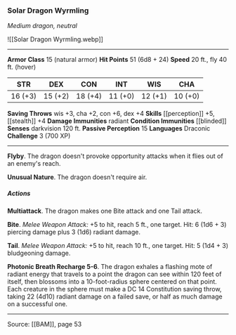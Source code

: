 ### Solar Dragon Wyrmling
_Medium dragon, neutral_

![[Solar Dragon Wyrmling.webp]]




---

**Armor Class** 15 (natural armor)
**Hit Points** 51 (6d8 + 24)
**Speed** 20 ft., fly 40 ft. (hover)

| STR     | DEX     | CON     | INT     | WIS     | CHA     |
|---------|---------|---------|---------|---------|---------|
| 16 (+3) | 15 (+2) | 18 (+4) | 11 (+0) | 12 (+1) | 10 (+0) |

**Saving Throws** wis +3, cha +2, con +6, dex +4
**Skills** [[perception]] +5, [[stealth]] +4
**Damage Immunities** radiant
**Condition Immunities** [[blinded]]
**Senses** darkvision 120 ft.
**Passive Perception** 15
**Languages** Draconic
**Challenge** 3 (700 XP)

---

**Flyby**. The dragon doesn't provoke opportunity attacks when it flies out of an enemy's reach.

**Unusual Nature**. The dragon doesn't require air.

##### Actions
**Multiattack**. The dragon makes one Bite attack and one Tail attack.

**Bite**. _Melee Weapon Attack:_ +5 to hit, reach 5 ft., one target. Hit: 6 (1d6 + 3) piercing damage plus 3 (1d6) radiant damage.

**Tail**. _Melee Weapon Attack:_ +5 to hit, reach 10 ft., one target. Hit: 5 (1d4 + 3) bludgeoning damage.

**Photonic Breath Recharge 5-6**. The dragon exhales a flashing mote of radiant energy that travels to a point the dragon can see within 120 feet of itself, then blossoms into a 10-foot-radius sphere centered on that point. Each creature in the sphere must make a DC 14 Constitution saving throw, taking 22 (4d10) radiant damage on a failed save, or half as much damage on a successful one.


---

Source: [[BAM]], page 53